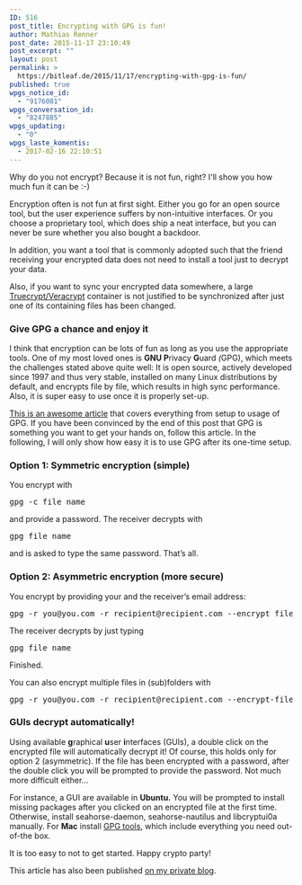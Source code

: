 ```yaml
---
ID: 516
post_title: Encrypting with GPG is fun!
author: Mathias Renner
post_date: 2015-11-17 23:10:49
post_excerpt: ""
layout: post
permalink: >
  https://bitleaf.de/2015/11/17/encrypting-with-gpg-is-fun/
published: true
wpgs_notice_id:
  - "9176081"
wpgs_conversation_id:
  - "8247885"
wpgs_updating:
  - "0"
wpgs_laste_komentis:
  - 2017-02-16 22:10:51
---
```

<p class="graf graf--h4 graf-after--figure">Why do you not encrypt? Because it is not fun, right? I'll show you how much fun it can be :-)</p>

<!--more-->

<p id="db7f" class="graf graf--p graf-after--h4">Encryption often is not fun at first sight. Either you go for an open source tool, but the user experience suffers by non-intuitive interfaces. Or you choose a proprietary tool, which does ship a neat interface, but you can never be sure whether you also bought a backdoor.</p>

<p id="310f" class="graf graf--p graf-after--p">In addition, you want a tool that is commonly adopted such that the friend receiving your encrypted data does not need to install a tool just to decrypt your data.</p>

<p id="86ed" class="graf graf--p graf-after--p">Also, if you want to sync your encrypted data somewhere, a large <a class="markup--anchor markup--p-anchor" href="https://veracrypt.codeplex.com/" target="_blank" rel="nofollow noopener" data-href="https://veracrypt.codeplex.com/">Truecrypt/Veracrypt</a> container is not justified to be synchronized after just one of its containing files has been changed.</p>

<h3 id="aed6" class="graf graf--h4 graf-after--p"><strong>Give GPG a chance and enjoy it</strong></h3>

<p id="7c6b" class="graf graf--p graf-after--h4">I think that encryption can be lots of fun as long as you use the appropriate tools. One of my most loved ones is <strong class="markup--strong markup--p-strong">GNU P</strong>rivacy <strong class="markup--strong markup--p-strong">G</strong>uard<em class="markup--em markup--p-em"> (</em>GPG), which meets the challenges stated above quite well: It is open source, actively developed since 1997 and thus very stable, installed on many Linux distributions by default, and encrypts file by file, which results in high sync performance. Also, it is super easy to use once it is properly set-up.</p>

<p id="5166" class="graf graf--p graf-after--p"><a class="markup--anchor markup--p-anchor" href="https://www.digitalocean.com/community/tutorials/how-to-use-gpg-to-encrypt-and-sign-messages-on-an-ubuntu-12-04-vps" target="_blank" rel="nofollow noopener" data-href="https://www.digitalocean.com/community/tutorials/how-to-use-gpg-to-encrypt-and-sign-messages-on-an-ubuntu-12-04-vps">This is an awesome article</a> that covers everything from setup to usage of GPG. If you have been convinced by the end of this post that GPG is something you want to get your hands on, follow this article. In the following, I will only show how easy it is to use GPG after its one-time setup.</p>

<h3 id="7a29" class="graf graf--h4 graf-after--p"><strong class="markup--strong markup--h4-strong">Option 1: Symmetric encryption (simple)</strong></h3>

<p id="7846" class="graf graf--p graf-after--h4">You encrypt with</p>

<pre id="d568" class="graf graf--pre graf-after--p">gpg -c file_name</pre>

<p id="0646" class="graf graf--p graf-after--pre">and provide a password. The receiver decrypts with</p>

<pre id="c266" class="graf graf--pre graf-after--p">gpg file_name</pre>

<p id="4b27" class="graf graf--p graf-after--pre">and is asked to type the same password. That’s all.</p>

<h3 id="b683" class="graf graf--h4 graf-after--p"><strong class="markup--strong markup--h4-strong">Option 2: Asymmetric encryption (more secure)</strong></h3>

<p id="e382" class="graf graf--p graf-after--h4">You encrypt by providing your and the receiver’s email address:</p>

<pre id="bf11" class="graf graf--pre graf-after--p">gpg -r you@you.com -r recipient@recipient.com --encrypt file_name</pre>

<p id="ef91" class="graf graf--p graf-after--pre">The receiver decrypts by just typing</p>

<pre id="badf" class="graf graf--pre graf-after--p">gpg file_name</pre>

<p id="8003" class="graf graf--p graf-after--pre">Finished.</p>

<p id="2650" class="graf graf--p graf-after--p">You can also encrypt multiple files in (sub)folders with</p>

<pre id="5d67" class="graf graf--pre graf-after--p">gpg -r you@you.com -r recipient@recipient.com --encrypt-files $(find -type f)</pre>

<h3 class="graf graf--h4 graf-after--pre"><strong>
GUIs decrypt automatically!</strong></h3>

<p id="bad7" class="graf graf--p graf-after--h4">Using available <strong class="markup--strong markup--p-strong">g</strong>raphical <strong class="markup--strong markup--p-strong">u</strong>ser <strong class="markup--strong markup--p-strong">i</strong>nterfaces (GUIs), a double click on the encrypted file will automatically decrypt it! Of course, this holds only for option 2 (asymmetric). If the file has been encrypted with a password, after the double click you will be prompted to provide the password. Not much more difficult either…</p>

<p id="cb18" class="graf graf--p graf-after--p">For instance, a GUI are available in <strong class="markup--strong markup--p-strong">Ubuntu.</strong> You will be prompted to install missing packages after you clicked on an encrypted file at the first time. Otherwise, install seahorse-daemon, seahorse-nautilus and libcryptui0a manually. For <strong class="markup--strong markup--p-strong">Mac</strong> install <a class="markup--anchor markup--p-anchor" href="https://gpgtools.org/" target="_blank" rel="nofollow noopener" data-href="https://gpgtools.org/">GPG tools</a>, which include everything you need out-of-the box.</p>

<p id="9109" class="graf graf--p graf-after--p graf--trailing">It is too easy to not to get started. Happy crypto party!</p>

<p class="graf graf--p graf-after--p graf--trailing">This article has also been published <a href="https://medium.com/@mathiasrenner/encrypting-with-gpg-is-fun-d68f48a105cb#.q1zyfzxpp">on my private blog</a>.</p>

<footer class="u-paddingTop10">
<div class="container u-maxWidth740"></div>
</footer>